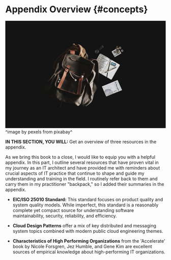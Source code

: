 

# Appendix Overview {#concepts}

![](assets/images/arch/backpack-gc5da70386_1280.jpg)
^image by pexels from pixabay^

**IN THIS SECTION, YOU WILL:** Get an overview of three resources in the appendix.

As we bring this book to a close, I would like to equip you with a helpful appendix. In this part, I outline several resources that have proven vital in my journey as an IT architect and have provided me with reminders about crucial aspects of IT practice that continue to shape and guide my understanding and training in the field. I routinely refer back to them and carry them in my practitioner "backpack," so I added their summaries in the appendix.

* **EIC/ISO 25010 Standard:** This standard focuses on product quality and system quality models. While imperfect, this standard is a reasonably complete yet compact source for understanding software maintainability, security, reliability, and efficiency. 

* **Cloud Design Patterns** offer a mix of key distributed and messaging system topics combined with modern public cloud engineering themes.

* **Characteristics of High Performing Organizations** from the 'Accelerate' book by
Nicole Forsgren, Jez Humble, and Gene Kim are excellent sources of empirical knowledge about high-performing IT organizations.

